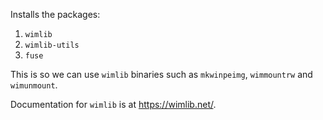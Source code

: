 Installs the packages:
1. `wimlib`
2. `wimlib-utils`
3. `fuse`

This is so we can use `wimlib` binaries such as `mkwinpeimg`, `wimmountrw` and `wimunmount`.

Documentation for `wimlib` is at https://wimlib.net/.